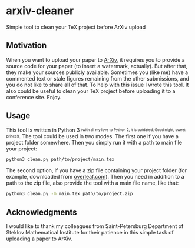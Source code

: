 # arxiv-cleaner
Simple tool to clean your TeX project before ArXiv upload

## Motivation 
When you want to upload your paper to [ArXiv](https://arxiv.org), it requires you to provide
a source code for your paper (to insert a watermark, actually). But after that, they make
your sources publicly available. Sometimes you (like me) have a commented text or stale figures
remaining from the other submissions, and you do not like to share all of that. To help with this 
issue I wrote this tool. It also could be useful to clean your TeX project before uploading it
to a conference site. Enjoy.

## Usage
This tool is written in Python 3 <sub><sup>(with all my love to Python 2, it is outdated, Good night, sweet prince!)</sup></sub>. 
The tool could be used in two modes. The first one if you have a project folder somewhere. 
Then you simply run it with a path to main file your project:

```bash
python3 clean.py path/to/project/main.tex
```

The second option, if you have a zip file containing your project folder (for example, 
downloaded from [overleaf.com](https://overleaf.com)). Then you need in addition to a path to the zip file, 
also provide the tool with a main file name, like that:

```bash
python3 clean.py -m main.tex path/to/project.zip
```

## Acknowledgments
I would like to thank my colleagues from Saint-Petersburg Department of Steklov Mathematical 
Institute for their patience in this simple task of uploading a paper to ArXiv. 